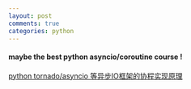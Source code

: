 ```yaml
---
layout: post
comments: true
categories: python
---
```


#### maybe the best python asyncio/coroutine course !
[python tornado/asyncio 等异步IO框架的协程实现原理](http://redhair.top/asyncio/index.html)

